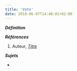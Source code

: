 ```yaml
---
title: 'Vote'
date: 2018-06-07T14:48:01+02:00
---
```


***Définition*** 

>

***Références***

1. Auteur, <u>*Titre*</u>

***Sujets***

- 
